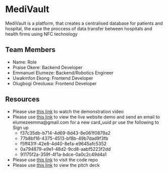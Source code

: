 <h1>MediVault</h1>
<p>MediVault is a platform, that creates a centralised database for patients and hospital, the ease the proccess of data transfer between hospitals and health firms using NFC technology</p>

<h2>Team Members</h2>
<ul>
  <li>Name: Role</li>
  <li>Praise Okere: Backend Developer</li>
  <li>Emmanuel Elumeze: Backend/Robotics Engineer</li>
  <li>Uwakmfon Ekong: Frontend Developer</li>
  <li>Olugbogi Oreoluwa: Frontend Developer</li>
</ul>

<h2>Resources</h2>
<ul>
  <li>Please use <span><a href="https://youtu.be/iClAP_fU5ZA">this link</a></span> to watch the demonstration video</li>
  <li>
    Please use <span><a href="https://medi-vault-v2.vercel.app/login">this link</a></span> to view the live website demo
    and send an email to elumezeemma@gmail.com for a new card_uuid pr use the following to Sign up
    <ul>
      <li>f37c35db-b714-4d69-8d43-8e061f0879a2</li>
      <li>77b8bf16-4375-4513-bf8b-49b7dad9f3fb</li>
      <li>f5ff431f-42e8-4d40-8efa-e9645afc5352</li>
      <li>0a794879-e9e1-48d2-9cd8-aabf5223f2dd</li>
      <li>91175f2a-359f-4f1a-bdce-0a0c2c49d4a1</li>
    </ul>
  </li>
    <li>Please use <span><a href="https://github.com/Emmybrown775/mediVault_v2">this link</a></span> to visit the code repo</li>
  <li>Please use <span><a href="https://app.pitch.com/app/reader/8f6ed3ca-f6bf-4685-b822-5397cbcdec65/11f1e859-05fb-45ee-b7ef-275001d054b8/7d1fa82b-93d2-49b2-b9ce-f85f3bad66b7">this link</a></span> to view the pitch deck</li>
</ul>
